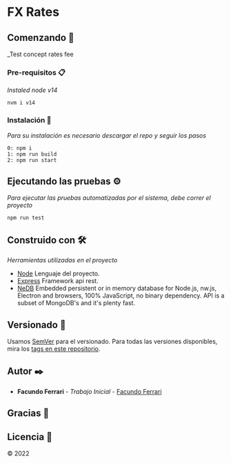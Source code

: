 # FX Rates

## Comenzando 🚀

_Test concept rates fee

### Pre-requisitos 📋

_Instaled node v14_

```
nvm i v14
```

### Instalación 🔧

_Para su instalación es necesario descargar el repo y seguir los pasos_

```
0: npm i
1: npm run build
2: npm run start
```

## Ejecutando las pruebas ⚙️

_Para ejecutar las pruebas automatizadas por el sistema, debe correr el proyecto_

```
npm run test
```

## Construido con 🛠️

_Herramientas utilizadas en el proyecto_

* [Node](https://nodejs.org/es/) Lenguaje del proyecto.
* [Express](https://www.npmjs.com/package/express) Framework api rest.
* [NeDB](https://github.com/louischatriot/nedb) Embedded persistent or in memory database for Node.js, nw.js, Electron and browsers, 100% JavaScript, no binary dependency. API is a subset of MongoDB's and it's plenty fast.

## Versionado 📌

Usamos [SemVer](http://semver.org/) para el versionado. Para todas las versiones disponibles, mira los [tags en este repositorio](https://github.com/tu/proyecto/tags).

## Autor ✒️

* **Facundo Ferrari** - *Trabajo Inicial* - [Facundo Ferrari](https://github.com/FacundoF1)

## Gracias 🎁

## Licencia 📄

© 2022
